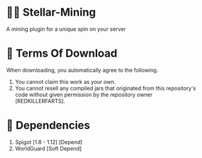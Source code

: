 # :man_astronaut: Stellar-Mining
A mining plugin for a unique spin on your server

# :money_with_wings: Terms Of Download
When downloading, you automatically agree to the following.

1. You cannot claim this work as your own.
2. You cannot resell any compiled jars that originated from this repository's code without given permission by the repository owner [REDKILLERFARTS].

# :briefcase: Dependencies
1. Spigot [1.8 - 1.12] [Depend]
2. WorldGuard [Soft Depend]
